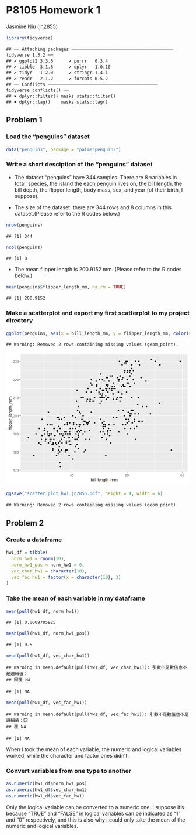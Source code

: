 P8105 Homework 1
================
Jasmine Niu (jn2855)

``` r
library(tidyverse)
```

    ## ── Attaching packages ─────────────────────────────────────── tidyverse 1.3.2 ──
    ## ✔ ggplot2 3.3.6      ✔ purrr   0.3.4 
    ## ✔ tibble  3.1.8      ✔ dplyr   1.0.10
    ## ✔ tidyr   1.2.0      ✔ stringr 1.4.1 
    ## ✔ readr   2.1.2      ✔ forcats 0.5.2 
    ## ── Conflicts ────────────────────────────────────────── tidyverse_conflicts() ──
    ## ✖ dplyr::filter() masks stats::filter()
    ## ✖ dplyr::lag()    masks stats::lag()

## Problem 1

### Load the “penguins” dataset

``` r
data("penguins", package = "palmerpenguins")
```

### Write a short desciption of the “penguins” dataset

-   The dataset “penguins” have 344 samples. There are 8 variables in
    total: species, the island the each penguin lives on, the bill
    length, the bill depth, the flipper length, body mass, sex, and year
    (of their birth, I suppose).

-   The size of the dataset: there are 344 rows and 8 columns in this
    dataset.(Please refer to the R codes below.)

``` r
nrow(penguins)
```

    ## [1] 344

``` r
ncol(penguins)
```

    ## [1] 8

-   The mean flipper length is 200.9152 mm. (Please refer to the R codes
    below.)

``` r
mean(penguins$flipper_length_mm, na.rm = TRUE)
```

    ## [1] 200.9152

### Make a scatterplot and export my first scatterplot to my project directory

``` r
ggplot(penguins, aes(x = bill_length_mm, y = flipper_length_mm, color(species))) + geom_point()
```

    ## Warning: Removed 2 rows containing missing values (geom_point).

![](p8105_hw1_jn2855_files/figure-gfm/unnamed-chunk-5-1.png)<!-- -->

``` r
ggsave("scatter_plot_hw1_jn2855.pdf", height = 4, width = 6)
```

    ## Warning: Removed 2 rows containing missing values (geom_point).

## Problem 2

### Create a dataframe

``` r
hw1_df = tibble(
  norm_hw1 = rnorm(10),
  norm_hw1_pos = norm_hw1 > 0,
  vec_char_hw1 = character(10),
  vec_fac_hw1 = factor(x = character(10), 3)
)
```

### Take the mean of each variable in my dataframe

``` r
mean(pull(hw1_df, norm_hw1))
```

    ## [1] 0.0009785925

``` r
mean(pull(hw1_df, norm_hw1_pos))
```

    ## [1] 0.5

``` r
mean(pull(hw1_df, vec_char_hw1))
```

    ## Warning in mean.default(pull(hw1_df, vec_char_hw1)): 引數不是數值也不是邏輯值：
    ## 回覆 NA

    ## [1] NA

``` r
mean(pull(hw1_df, vec_fac_hw1))
```

    ## Warning in mean.default(pull(hw1_df, vec_fac_hw1)): 引數不是數值也不是邏輯值：回
    ## 覆 NA

    ## [1] NA

When I took the mean of each variable, the numeric and logical variables
worked, while the character and factor ones didn’t.

### Convert variables from one type to another

``` r
as.numeric(hw1_df$norm_hw1_pos)
as.numeric(hw1_df$vec_char_hw1)
as.numeric(hw1_df$vec_fac_hw1)
```

Only the logical variable can be converted to a numeric one. I suppose
it’s because “TRUE” and “FALSE” in logical variables can be indicated as
“1” and “0” respectively, and this is also why I could only take the
mean of the numeric and logical variables.
